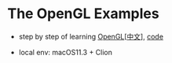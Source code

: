 # The OpenGL Examples

* step by step of learning [OpenGL](https://learnopengl.com/)\[[中文](https://learnopengl-cn.github.io/)\], [code](https://github.com/JoeyDeVries/LearnOpenGL)

* local env: macOS11.3 + Clion 
